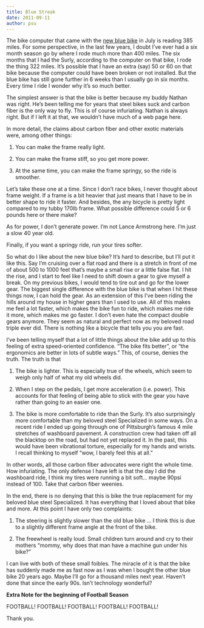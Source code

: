 ```yaml
---
title: Blue Streak
date: 2011-09-11
author: psu
---
```


The bike computer that came with the <a href="/consumer-know-thyself.html">new blue bike</a> in July is reading 385 miles. For some perspective, in the last few years, I doubt I’ve ever had a six month season go by where I rode much more than 400 miles. The six months that I had the Surly, according to the computer on that bike, I rode the thing 322 miles. It’s possible that I have an extra (say) 50 or 60 on that bike because the computer could have been broken or not installed. But the blue bike has still gone further in 6 weeks than I usually go in six months. Every time I ride I wonder why it’s so much better.

The simplest answer is that the bike is better because my buddy Nathan was right. He’s been telling me for years that steel bikes suck and carbon fiber is the only way to fly. This is of course infuriating. Nathan is always right. But if I left it at that, we wouldn’t have much of a web page here.

In more detail, the claims about carbon fiber and other exotic materials were, among other things:

1. You can make the frame really light.

2. You can make the frame stiff, so you get more power.

3. At the same time, you can make the frame springy, so the ride is smoother.

Let’s take these one at a time. Since I don’t race bikes, I never thought about frame weight. If a frame is a bit heavier that just means that I have to be in better shape to ride it faster. And besides, the any bicycle is pretty light compared to my tubby 170lb frame. What possible difference could 5 or 6 pounds here or there make?

As for power, I don’t generate power. I’m not Lance Armstrong here. I’m just a slow 40 year old.

Finally, if you want a springy ride, run your tires softer.

So what do I like about the new blue bike? It’s hard to describe, but I’ll put it like this. Say I’m cruising over a flat road and there is a stretch in front of me of about 500 to 1000 feet that’s maybe a small rise or a little false flat. I hit the rise, and I start to feel like I need to shift down a gear to give myself a break. On my previous bikes, I would tend to tire out and go for the lower gear. The biggest single difference with the blue bike is that when I hit these things now, I can hold the gear. As an extension of this I’ve been riding the hills around my house in higher gears than I used to use. All of this makes me feel a lot faster, which makes the bike fun to ride, which makes me ride it more, which makes me go faster. I don’t even hate the compact double gears anymore. They seem as natural and perfect now as my beloved road triple ever did. There is nothing like a bicycle that tells you you are fast.

I’ve been telling myself that a lot of little things about the bike add up to this feeling of extra speed-oriented confidence. “The bike fits better”, or “the ergonomics are better in lots of subtle ways.” This, of course, denies the truth. The truth is that

1. The bike is lighter. This is especially true of the wheels, which seem to weigh only half of what my old wheels did.

2. When I step on the pedals, I get more acceleration (i.e. power). This accounts for that feeling of being able to stick with the gear you have rather than going to an easier one.

3. The bike is more comfortable to ride than the Surly. It’s also surprisingly more comfortable than my beloved steel Specialized in some ways. On a recent ride I ended up going through one of Pittsburgh’s famous 4 mile stretches of washboard pavement. A construction crew had taken off all the blacktop on the road, but had not yet replaced it. In the past, this would have been vibrational torture, especially for my hands and wrists. I recall thinking to myself “wow, I barely feel this at all.”

In other words, all those carbon fiber advocates were right the whole time. How infuriating. The only defense I have left is that the day I did the washboard ride, I think my tires were running a bit soft… maybe 90psi instead of 100. Take that carbon fiber weenies.

In the end, there is no denying that this is bike the true replacement for my beloved blue steel Specialized. It has everything that I loved about that bike and more. At this point I have only two complaints:

1. The steering is slightly slower than the old blue bike … I think this is due to a slightly different frame angle at the front of the bike.

2. The freewheel is really loud. Small children turn around and cry to their mothers “mommy, why does that man have a machine gun under his bike?”

I can live with both of these small foibles. The miracle of it is that the bike has suddenly made me as fast now as I was when I bought the other blue bike 20 years ago. Maybe I’ll go for a thousand miles next year. Haven’t done that since the early 90s. Isn’t technology wonderful?

**Extra Note for the beginning of Football Season**

FOOTBALL! FOOTBALL! FOOTBALL! FOOTBALL! FOOTBALL!

Thank you.